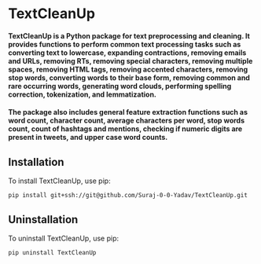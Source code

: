 # TextCleanUp

#### TextCleanUp is a Python package for text preprocessing and cleaning. It provides functions to perform common text processing tasks such as converting text to lowercase, expanding contractions, removing emails and URLs, removing RTs, removing special characters, removing multiple spaces, removing HTML tags, removing accented characters, removing stop words, converting words to their base form, removing common and rare occurring words, generating word clouds, performing spelling correction, tokenization, and lemmatization.

#### The package also includes general feature extraction functions such as word count, character count, average characters per word, stop words count, count of hashtags and mentions, checking if numeric digits are present in tweets, and upper case word counts.

## Installation
To install TextCleanUp, use pip:

```
pip install git+ssh://git@github.com/Suraj-0-0-Yadav/TextCleanUp.git
```

## Uninstallation
To uninstall TextCleanUp, use pip:

```
pip uninstall TextCleanUp
```